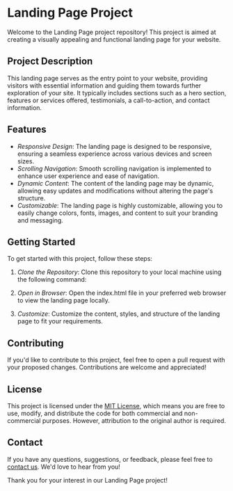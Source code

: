 # Landing Page Project

Welcome to the Landing Page project repository! This project is aimed at creating a visually appealing and functional landing page for your website.

## Project Description

This landing page serves as the entry point to your website, providing visitors with essential information and guiding them towards further exploration of your site. It typically includes sections such as a hero section, features or services offered, testimonials, a call-to-action, and contact information.

## Features

- *Responsive Design*: The landing page is designed to be responsive, ensuring a seamless experience across various devices and screen sizes.
- *Scrolling Navigation*: Smooth scrolling navigation is implemented to enhance user experience and ease of navigation.
- *Dynamic Content*: The content of the landing page may be dynamic, allowing easy updates and modifications without altering the page's structure.
- *Customizable*: The landing page is highly customizable, allowing you to easily change colors, fonts, images, and content to suit your branding and messaging.

## Getting Started

To get started with this project, follow these steps:

1. *Clone the Repository*: Clone this repository to your local machine using the following command:
2.  *Open in Browser*: Open the index.html file in your preferred web browser to view the landing page locally.

3. *Customize*: Customize the content, styles, and structure of the landing page to fit your requirements.

## Contributing

If you'd like to contribute to this project, feel free to open a pull request with your proposed changes. Contributions are welcome and appreciated!

## License

This project is licensed under the [MIT License](LICENSE), which means you are free to use, modify, and distribute the code for both commercial and non-commercial purposes. However, attribution to the original author is required.

## Contact

If you have any questions, suggestions, or feedback, please feel free to [contact us](snehagupta28102003@gmail.com). We'd love to hear from you!

Thank you for your interest in our Landing Page project!
